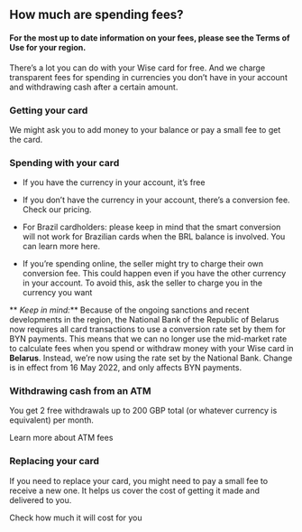 ## How much are spending fees?  
#### For the most up to date information on your fees, please see the Terms of Use for your region.

There’s a lot you can do with your Wise card for free. And we charge transparent fees for spending in currencies you don’t have in your account and withdrawing cash after a certain amount.

### Getting your card

We might ask you to add money to your balance or pay a small fee to get the card.

### Spending with your card 

  * If you have the currency in your account, it’s free

  * If you don’t have the currency in your account, there’s a conversion fee. Check our pricing. 

  * For Brazil cardholders: please keep in mind that the smart conversion will not work for Brazilian cards when the BRL balance is involved. You can learn more here. 

  * If you’re spending online, the seller might try to charge their own conversion fee. This could happen even if you have the other currency in your account. To avoid this, ask the seller to charge you in the currency you want




 ** _Keep in mind:_** Because of the ongoing sanctions and recent developments in the region, the National Bank of the Republic of Belarus now requires all card transactions to use a conversion rate set by them for BYN payments. This means that we can no longer use the mid-market rate to calculate fees when you spend or withdraw money with your Wise card in **Belarus**. Instead, we’re now using the rate set by the National Bank. Change is in effect from 16 May 2022, and only affects BYN payments. 

### Withdrawing cash from an ATM

You get 2 free withdrawals up to 200 GBP total (or whatever currency is equivalent) per month.

Learn more about ATM fees

### Replacing your card 

If you need to replace your card, you might need to pay a small fee to receive a new one. It helps us cover the cost of getting it made and delivered to you.

Check how much it will cost for you